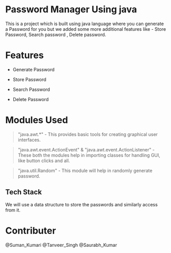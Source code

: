 
# Password Manager Using java

This is a project which is built using java language where you can generate a Password for you but we added some more additional features like - Store Password, Search password , Delete password.



# Features 
   - Generate Password

   -  Store Password

   -  Search Password

   -  Delete Password


# Modules Used

> "java.awt.*" -  This provides basic tools for creating graphical user interfaces.

> "java.awt.event.ActionEvent" & "java.awt.event.ActionListener" - These both the modules help in importing classes for handling GUI, like button clicks and all.

> "java.util.Random" - This module will help in randomly generate password.


## Tech Stack

We will use a data structure to store the passwords and similarly access from it.

# Contributer

@Suman_Kumari 
@Tanveer_Singh
@Saurabh_Kumar
